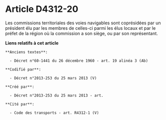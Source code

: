 # Article D4312-20

Les commissions territoriales des voies navigables sont coprésidées par un président élu par les membres de celles-ci parmi
les élus locaux et par le préfet de la région où la commission a son siège, ou par son représentant.

**Liens relatifs à cet article**

	**Anciens textes**:

	  - Décret n°60-1441 du 26 décembre 1960 - art. 19 alinéa 3 (Ab)

	**Codifié par**:

	  - Décret n°2013-253 du 25 mars 2013 (V)

	**Créé par**:

	  - Décret n°2013-253 du 25 mars 2013 - art.

	**Cité par**:

	  - Code des transports - art. R4312-1 (V)
